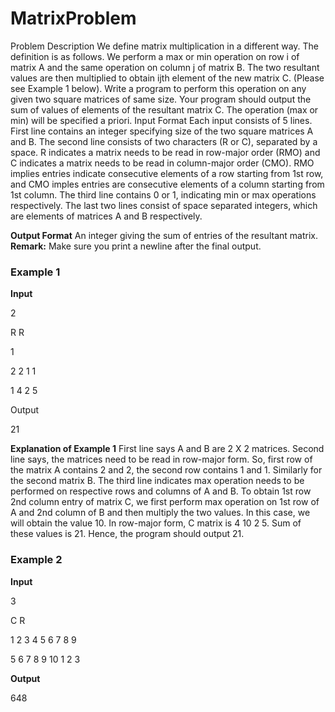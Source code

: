 # MatrixProblem

Problem Description
We define matrix multiplication in a different way. The definition is as follows.
We perform a max or min operation on row i of matrix A and the same operation
on column j of matrix B. The two resultant values are then multiplied to obtain
ijth element of the new matrix C. (Please see Example 1 below).
Write a program to perform this operation on any given two square matrices
of same size. Your program should output the sum of values of elements of the
resultant matrix C. The operation (max or min) will be specified a priori.
Input Format Each input consists of 5 lines. First line contains an integer
specifying size of the two square matrices A and B. The second line consists
of two characters (R or C), separated by a space. R indicates a matrix needs
to be read in row-major order (RMO) and C indicates a matrix needs
to be read in column-major order (CMO). RMO implies entries indicate
consecutive elements of a row starting from 1st row, and CMO imples
entries are consecutive elements of a column starting from 1st column. The
third line contains 0 or 1, indicating min or max operations respectively. The
last two lines consist of space separated integers, which are elements of matrices
A and B respectively.

**Output Format** An integer giving the sum of entries of the resultant matrix.
**Remark:** Make sure you print a newline after the final output.

### Example 1
**Input**

2

R R

1

2 2 1 1

1 4 2 5

Output

21


**Explanation of Example 1** First line says A and B are 2 X 2 matrices.
Second line says, the matrices need to be read in row-major form. So, first
row of the matrix A contains 2 and 2, the second row contains 1 and 1. Similarly
for the second matrix B. The third line indicates max operation needs to be
performed on respective rows and columns of A and B. To obtain 1st row 2nd
column entry of matrix C, we first perform max operation on 1st row of A and
2nd column of B and then multiply the two values. In this case, we will obtain
the value 10. In row-major form, C matrix is 4 10 2 5. Sum of these values
is 21. Hence, the program should output 21.

### Example 2
**Input**

3

C R

1 2 3 4 5 6 7 8 9

5 6 7 8 9 10 1 2 3

**Output**

648
